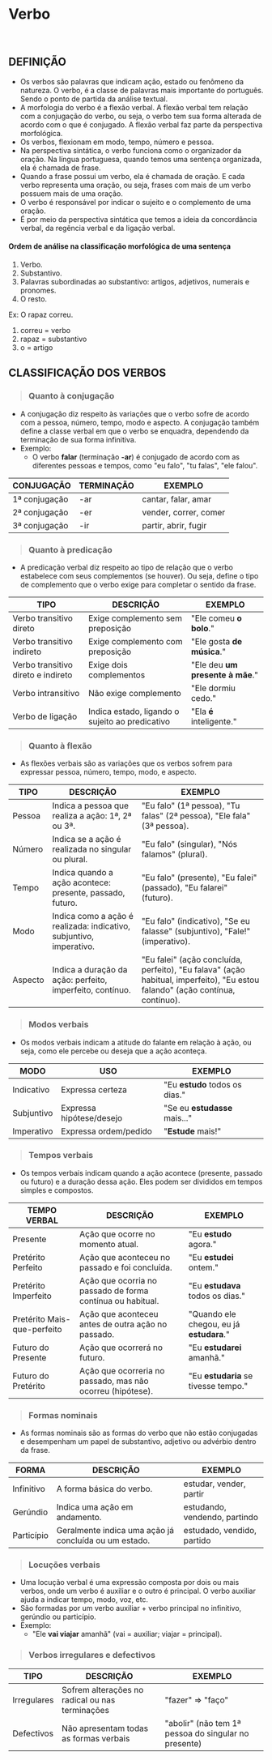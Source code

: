 # Verbo 

<br>

## DEFINIÇÃO
* Os verbos são palavras que indicam ação, estado ou fenômeno da natureza. O verbo, é a classe de palavras mais importante do português. Sendo o ponto de partida da análise textual. 
* A morfologia do verbo é a flexão verbal. A flexão verbal tem relação com a conjugação do verbo, ou seja, o verbo tem sua forma alterada de acordo com o que é conjugado. A flexão verbal faz parte da perspectiva morfológica.
* Os verbos, flexionam em modo, tempo, número e pessoa.
* Na perspectiva sintática, o verbo funciona como o organizador da oração. Na língua portuguesa, quando temos uma sentença organizada, ela é chamada de frase. 
* Quando a frase possui um verbo, ela é chamada de oração. E cada verbo representa uma oração, ou seja, frases com mais de um verbo possuem mais de uma oração. 
* O verbo é responsável por indicar o sujeito e o complemento de uma oração.
* É por meio da perspectiva sintática que temos a ideia da concordância verbal, da regência verbal e da ligação verbal.

#### Ordem de análise na classificação morfológica de uma sentença
1. Verbo.
2. Substantivo.
3. Palavras subordinadas ao substantivo: artigos, adjetivos, numerais e pronomes.
4. O resto.

Ex: O rapaz correu.
1. correu = verbo
2. rapaz = substantivo
3. o = artigo

## CLASSIFICAÇÃO DOS VERBOS

> ### Quanto à conjugação
* A conjugação diz respeito às variações que o verbo sofre de acordo com a pessoa, número, tempo, modo e aspecto. A conjugação também define a classe verbal em que o verbo se enquadra, dependendo da terminação de sua forma infinitiva.
* Exemplo: 
  - O verbo **falar** (terminação **-ar**) é conjugado de acordo com as diferentes pessoas e tempos, como "eu falo", "tu falas", "ele falou".

| CONJUGAÇÃO    | TERMINAÇÃO | EXEMPLO               |
|---------------|------------|-----------------------|
| 1ª conjugação | -ar        | cantar, falar, amar   |
| 2ª conjugação | -er        | vender, correr, comer |
| 3ª conjugação | -ir        | partir, abrir, fugir  |

> ### Quanto à predicação
* A predicação verbal diz respeito ao tipo de relação que o verbo estabelece com seus complementos (se houver). Ou seja, define o tipo de complemento que o verbo exige para completar o sentido da frase.

| TIPO                               | DESCRIÇÃO                                       | EXEMPLO                              |
|------------------------------------|-------------------------------------------------|--------------------------------------|
| Verbo transitivo direto            | Exige complemento sem preposição                | "Ele comeu **o bolo**."              |
| Verbo transitivo indireto          | Exige complemento com preposição                | "Ele gosta **de música**."           |
| Verbo transitivo direto e indireto | Exige dois complementos                         | "Ele deu **um presente** **à mãe**." |
| Verbo intransitivo                 | Não exige complemento                           | "Ele dormiu cedo."                   |
| Verbo de ligação                   | Indica estado, ligando o sujeito ao predicativo | "Ela **é** inteligente."             |

> ### Quanto à flexão
* As flexões verbais são as variações que os verbos sofrem para expressar pessoa, número, tempo, modo, e aspecto.

| TIPO    | DESCRIÇÃO                                                           | EXEMPLO                                                                     |
|---------|---------------------------------------------------------------------|-----------------------------------------------------------------------------|
| Pessoa  | Indica a pessoa que realiza a ação: 1ª, 2ª ou 3ª.                   | "Eu falo" (1ª pessoa), "Tu falas" (2ª pessoa), "Ele fala" (3ª pessoa).      |
| Número  | Indica se a ação é realizada no singular ou plural.                 | "Eu falo" (singular), "Nós falamos" (plural).                               |
| Tempo   | Indica quando a ação acontece: presente, passado, futuro.           | "Eu falo" (presente), "Eu falei" (passado), "Eu falarei" (futuro).          |
| Modo    | Indica como a ação é realizada: indicativo, subjuntivo, imperativo. | "Eu falo" (indicativo), "Se eu falasse" (subjuntivo), "Fale!" (imperativo). |
| Aspecto | Indica a duração da ação: perfeito, imperfeito, contínuo.           | "Eu falei" (ação concluída, perfeito), "Eu falava" (ação habitual, imperfeito), "Eu estou falando" (ação contínua, contínuo). |

> ### Modos verbais
* Os modos verbais indicam a atitude do falante em relação à ação, ou seja, como ele percebe ou deseja que a ação aconteça.

| MODO       | USO                      | EXEMPLO                        |
|------------|--------------------------|--------------------------------|
| Indicativo | Expressa certeza         | "Eu **estudo** todos os dias." |
| Subjuntivo | Expressa hipótese/desejo | "Se eu **estudasse** mais..."  |
| Imperativo | Expressa ordem/pedido    | "**Estude** mais!"             |

> ### Tempos verbais
* Os tempos verbais indicam quando a ação acontece (presente, passado ou futuro) e a duração dessa ação. Eles podem ser divididos em tempos simples e compostos.

| TEMPO VERBAL                | DESCRIÇÃO                                                  | EXEMPLO                                  |
|-----------------------------|------------------------------------------------------------|------------------------------------------|
| Presente                    | Ação que ocorre no momento atual.                          | "Eu **estudo** agora."                   |
| Pretérito Perfeito          | Ação que aconteceu no passado e foi concluída.             | "Eu **estudei** ontem."                  |
| Pretérito Imperfeito        | Ação que ocorria no passado de forma contínua ou habitual. | "Eu **estudava** todos os dias."         |
| Pretérito Mais-que-perfeito | Ação que aconteceu antes de outra ação no passado.         | "Quando ele chegou, eu já **estudara**." |
| Futuro do Presente          | Ação que ocorrerá no futuro.                               | "Eu **estudarei** amanhã."               |
| Futuro do Pretérito         | Ação que ocorreria no passado, mas não ocorreu (hipótese). | "Eu **estudaria** se tivesse tempo."     |

> ### Formas nominais
* As formas nominais são as formas do verbo que não estão conjugadas e desempenham um papel de substantivo, adjetivo ou advérbio dentro da frase.

| FORMA      | DESCRIÇÃO                                             | EXEMPLO                       |
|------------|-------------------------------------------------------|-------------------------------|
| Infinitivo | A forma básica do verbo.                              | estudar, vender, partir       |
| Gerúndio   | Indica uma ação em andamento.                         | estudando, vendendo, partindo |
| Particípio | Geralmente indica uma ação já concluída ou um estado. | estudado, vendido, partido    |

> ### Locuções verbais
* Uma locução verbal é uma expressão composta por dois ou mais verbos, onde um verbo é auxiliar e o outro é principal. O verbo auxiliar ajuda a indicar tempo, modo, voz, etc.
* São formadas por um verbo auxiliar + verbo principal no infinitivo, gerúndio ou particípio.  
* Exemplo:
  - "Ele **vai viajar** amanhã" (vai = auxiliar; viajar = principal).

> ### Verbos irregulares e defectivos

| TIPO        | DESCRIÇÃO                                       | EXEMPLO                                              |
|-------------|-------------------------------------------------|------------------------------------------------------|
| Irregulares | Sofrem alterações no radical ou nas terminações | "fazer" => "faço"                                    |
| Defectivos  | Não apresentam todas as formas verbais          | "abolir" (não tem 1ª pessoa do singular no presente) |
